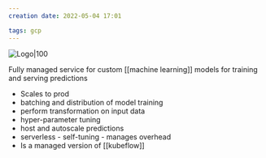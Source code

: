 ```yaml
---
creation date: 2022-05-04 17:01

tags: gcp
---
```


![Logo|100](https://external-content.duckduckgo.com/iu/?u=https%3A%2F%2Fmiro.medium.com%2Fmax%2F1026%2F1*aeXlwnOS3DvVHiMVgBZbpQ.png&f=1&nofb=1)

Fully managed service for custom  [[machine learning]] models for training and serving predictions

- Scales to prod
- batching and distribution of model training
- perform transformation on input data
- hyper-parameter tuning
- host and autoscale predictions
- serverless - self-tuning - manages overhead
- Is a managed version of [[kubeflow]]

